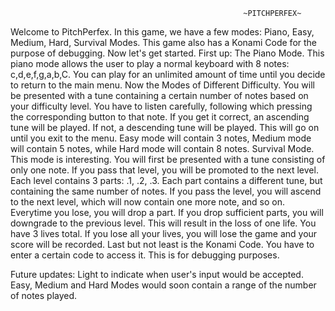                                                         ~PITCHPERFEX~

Welcome to PitchPerfex. In this game, we have a few modes: Piano, Easy, Medium, Hard, Survival Modes. This game also has a Konami Code for the purpose of debugging. Now let's get started.
First up: The Piano Mode. This piano mode allows the user to play a normal keyboard with 8 notes: c,d,e,f,g,a,b,C. You can play for an unlimited amount of time until you decide to return to the main menu.
Now the Modes of Different Difficulty. You will be presented with a tune containing a certain number of notes based on your difficulty level. You have to listen carefully, following which pressing the corresponding button to that note. If you get it correct, an ascending tune will be played. If not, a descending tune will be played. This will go on until you exit to the menu.
Easy mode will contain 3 notes, Medium mode will contain 5 notes, while Hard mode will contain 8 notes.
Survival Mode. This mode is interesting. You will first be presented with a tune consisting of only one note. If you pass that level, you will be promoted to the next level. Each level contains 3 parts: .1, .2, .3. Each part contains a different tune, but containing the same number of notes. If you pass the level, you will ascend to the next level, which will now contain one more note, and so on. Everytime you lose, you will drop a part. If you drop sufficient parts, you will downgrade to the previous level. This will result in the loss of one life. You have 3 lives total. If you lose all your lives, you will lose the game and your score will be recorded.
Last but not least is the Konami Code. You have to enter a certain code to access it. This is for debugging purposes.

Future updates:
Light to indicate when user's input would be accepted.
Easy, Medium and Hard Modes would soon contain a range of the number of notes played.
